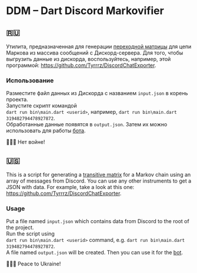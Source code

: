 # DDM – Dart Discord Markovifier
## 🇷🇺
Утилита, предназначенная для генерации [переходной матрицы](https://en.wikipedia.org/wiki/Stochastic_matrix) для цепи Маркова из массива сообщений с Дискорд-сервера.
Для того, чтобы выгрузить данные из дискорда, воспользуйтесь, например, этой программой: https://github.com/Tyrrrz/DiscordChatExporter.

### Использование
Разместите файл данных из Дискорда с названием `input.json` в корень проекта.<br>
Запустите скрипт командой<br>
`dart run bin\main.dart <userid>`, например, `dart run bin\main.dart 319482794478927872`.<br>
Обработанные данные появятся в `output.json`.
Затем их можно использовать для работы [бота](https://github.com/peaashmeter/markovbot).

🤍💙🤍
Нет войне!

## 🇺🇸
This is a script for generating a [transitive matrix](https://en.wikipedia.org/wiki/Stochastic_matrix) for a Markov chain using an array of messages from Discord.
You can use any other instruments to get a JSON with data. For example, take a look at this one: https://github.com/Tyrrrz/DiscordChatExporter.

### Usage
Put a file named `input.json` which contains data from Discord to the root of the project.<br>
Run the script using<br>
`dart run bin\main.dart <userid>` command, e.g. `dart run bin\main.dart 319482794478927872`.<br>
A file named `output.json` will be created.
Then you can use it for the [bot](https://github.com/peaashmeter/markovbot).

🤍💙🤍
Peace to Ukraine!
